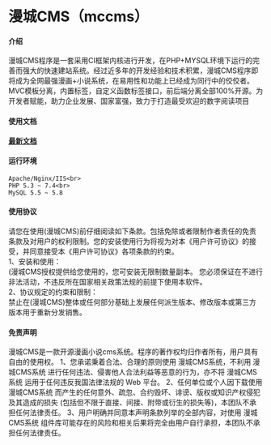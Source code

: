 # 漫城CMS（mccms）

#### 介绍
漫城CMS程序是一套采用CI框架内核进行开发，在PHP+MYSQL环境下运行的完善而强大的快速建站系统。经过近多年的开发经验和技术积累，漫城CMS程序即将成为全网最强漫画+小说系统，在易用性和功能上已经成为同行中的佼佼者。MVC模板分离，内置标签，自定义函数标签接口，前后端分离全部100%开源。为开发者赋能，助力企业发展、国家富强，致力于打造最受欢迎的数字阅读项目

#### 使用文档
[**最新文档**](https://www.mccms.cn/doc.html)

#### 运行环境

```
Apache/Nginx/IIS<br>
PHP 5.3 ~ 7.4<br>
MySQL 5.5 ~ 5.8
```


#### 使用协议
请您在使用(漫城CMS)前仔细阅读如下条款。包括免除或者限制作者责任的免责条款及对用户的权利限制。您的安装使用行为将视为对本《用户许可协议》的接受，并同意接受本《用户许可协议》各项条款的约束。<br>
1、安装和使用：<br>
(漫城CMS授权提供给您使用的，您可安装无限制数量副本。 您必须保证在不进行非法活动，不违反所在国家相关政策法规的前提下使用本软件。<br>
2、协议规定的约束和限制：<br>
禁止在(漫城CMS)整体或任何部分基础上发展任何派生版本、修改版本或第三方版本用于重新分发销售。


#### 免责声明
漫城CMS是一款开源漫画小说cms系统。程序的著作权均归作者所有，用户具有自由的使用权。 
1、您承诺秉着合法、合理的原则使用 漫城CMS系统，不利用 漫城CMS系统 进行任何违法、侵害他人合法利益等恶意的行为，亦不将 漫城CMS系统 运用于任何违反我国法律法规的 Web 平台。
2、任何单位或个人因下载使用 漫城CMS系统 而产生的任何意外、疏忽、合约毁坏、诽谤、版权或知识产权侵犯及其造成的损失 (包括但不限于直接、间接、附带或衍生的损失等)，本团队不承担任何法律责任。
3、用户明确并同意本声明条款列举的全部内容，对使用 漫城CMS系统 组件库可能存在的风险和相关后果将完全由用户自行承担，本团队不承担任何法律责任。
